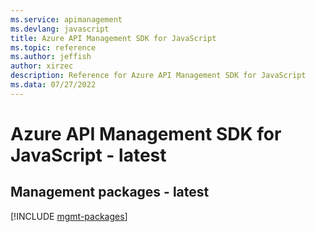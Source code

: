 ```yaml
---
ms.service: apimanagement
ms.devlang: javascript
title: Azure API Management SDK for JavaScript
ms.topic: reference
ms.author: jeffish
author: xirzec
description: Reference for Azure API Management SDK for JavaScript
ms.data: 07/27/2022
---
```

# Azure API Management SDK for JavaScript - latest

## Management packages - latest
[!INCLUDE [mgmt-packages](api-management-mgmt-index.md)]